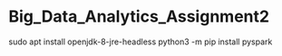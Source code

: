# Big_Data_Analytics_Assignment2
sudo apt install openjdk-8-jre-headless
python3 -m pip install pyspark